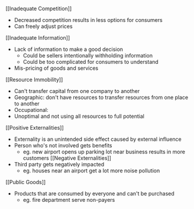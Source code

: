 
[[Inadequate Competition]]
- Decreased competition results in less options for consumers
- Can freely adjust prices

[[Inadequate Information]]
- Lack of information to make a good decision
	- Could be sellers intentionally withholding information
	- Could be too complicated for consumers to understand
- Mis-pricing of goods and services

[[Resource Immobility]]
- Can't transfer capital from one company to another
- Geographic: don't have resources to transfer resources from one place to another
- Occupational: 
- Unoptimal and not using all resources to full potential

[[Positive Externalities]]
- Externality is an unintended side effect caused by external influence
- Person who's not involved gets benefits
	- eg. new airport opens up parking lot near business results in more customers
[[Negative Externalities]]
- Third party gets negatively impacted
	- eg. houses near an airport get a lot more noise pollution

[[Public Goods]]
- Products that are consumed by everyone and can't be purchased
	- eg. fire department serve non-payers


